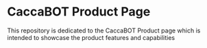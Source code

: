 # CaccaBOT Product Page
This repository is dedicated to the CaccaBOT Product page which is intended to showcase the product features and capabilities

